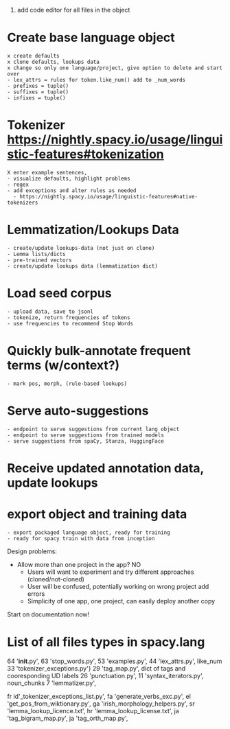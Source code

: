 1. add code editor for all files in the object 

# Create base language object
    x create defaults
    x clone defaults, lookups data
    x change so only one language/project, give option to delete and start over
    - lex_attrs = rules for token.like_num() add to _num_words
    - prefixes = tuple()
    - suffixes = tuple()
    - infixes = tuple()

# Tokenizer  https://nightly.spacy.io/usage/linguistic-features#tokenization
    X enter example sentences, 
    - visualize defaults, highlight problems
    - regex
    - add exceptions and alter rules as needed 
      - https://nightly.spacy.io/usage/linguistic-features#native-tokenizers

# Lemmatization/Lookups Data
    - create/update lookups-data (not just on clone)
    - Lemma lists/dicts
    - pre-trained vectors 
    - create/update lookups data (lemmatization dict)

# Load seed corpus     
    - upload data, save to jsonl
    - tokenize, return frequencies of tokens
    - use frequencies to recommend Stop Words 

# Quickly bulk-annotate frequent terms (w/context?)
    - mark pos, morph, (rule-based lookups)

# Serve auto-suggestions 
    - endpoint to serve suggestions from current lang object
    - endpoint to serve suggestions from trained models 
    - serve suggestions from spaCy, Stanza, HuggingFace

# Receive updated annotation data, update lookups

# export object and training data
    - export packaged language object, ready for training 
    - ready for spacy train with data from inception 



Design problems:
- Allow more than one project in the app? NO
    - Users will want to experiment and try different approaches (cloned/not-cloned)
    - User will be confused, potentially working on wrong project add errors
    - Simplicity of one app, one project, can easily deploy another copy 

Start on documentation now!

# List of all files types in spacy.lang 
64 '__init__.py',
63 'stop_words.py', 
53 'examples.py', 
44 'lex_attrs.py', like_num 
33 'tokenizer_exceptions.py'}
29 'tag_map.py', dict of tags and cooresponding UD labels 
26 'punctuation.py', 
11 'syntax_iterators.py', noun_chunks
7 'lemmatizer.py',

fr id'_tokenizer_exceptions_list.py',
fa 'generate_verbs_exc.py',
el 'get_pos_from_wiktionary.py',
ga 'irish_morphology_helpers.py',
sr 'lemma_lookup_licence.txt',
hr 'lemma_lookup_license.txt',
ja 'tag_bigram_map.py',
ja 'tag_orth_map.py',
 
